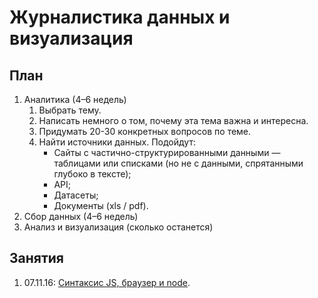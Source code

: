 # Журналистика данных и визуализация

## План

1. Аналитика (4–6 недель)
    1. Выбрать тему.
    2. Написать немного о том, почему эта тема важна и интересна.
    2. Придумать 20-30 конкретных вопросов по теме.
    3. Найти источники данных. Подойдут:
        - Сайты с частично-структурированными данными — таблицами или списками (но не с данными, спрятанными глубоко в тексте);
        - API;
        - Датасеты;
        - Документы (xls / pdf).
2. Сбор данных (4–6 недель)
3. Анализ и визуализация (сколько останется)

## Занятия

1. 07.11.16: [Синтаксис JS, браузер и node](lesson-1/).
